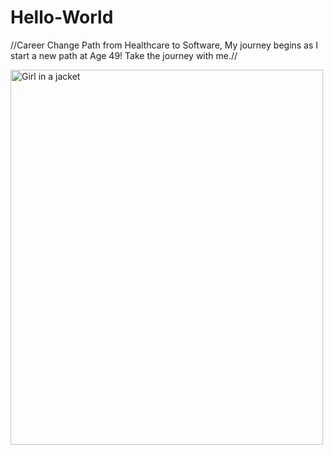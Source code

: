 # Hello-World
<!DOCTYPE html>
 //Career Change Path from Healthcare to Software,
 My journey begins as I start a new path at Age 49! Take the journey with me.//
 <html>
   <body>  
    <img src="img_girl.jpg" alt="Girl in a jacket" style="width:500px;height:600px;">
 </body>
 </html>
